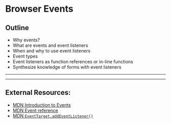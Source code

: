 # Browser Events

## Outline

* Why events?
* What are events and event listeners
* When and why to use event listeners
* Event types
* Event listeners as function references or in-line functions
* Synthesize knowledge of forms with event listeners

---



---

## External Resources:

* [MDN Introduction to Events](https://developer.mozilla.org/en-US/docs/Learn/JavaScript/Building_blocks/Events)
* [MDN Event reference](https://developer.mozilla.org/en-US/docs/Web/Events)
* [MDN `EventTarget.addEventListener()`](https://developer.mozilla.org/en-US/docs/Web/API/EventTarget/addEventListener)

